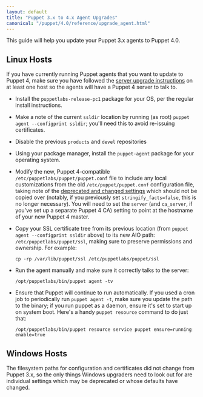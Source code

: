 ```yaml
---
layout: default
title: "Puppet 3.x to 4.x Agent Upgrades"
canonical: "/puppet/4.0/reference/upgrade_agent.html"
---
```


This guide will help you update your Puppet 3.x agents to Puppet 4.0.

## Linux Hosts

If you have currently running Puppet agents that you want to update to Puppet 4, make sure you have followed the [server
upgrade instructions](server_upgrade.markdown) on at least one host so the agents will have a Puppet 4 server to talk to.

* Install the `puppetlabs-release-pc1` package for your OS, per the regular install instructions.
* Make a note of the current `ssldir` location by running (as root) `puppet agent --configprint ssldir`; you'll need   this to avoid re-issuing certificates.
* Disable the previous `products` and `devel` repositories
* Using your package manager, install the `puppet-agent` package for your operating system.
* Modify the new, Puppet 4-compatible `/etc/puppetlabs/puppet/puppet.conf` file to include any local customizations from
  the old `/etc/puppet/puppet.conf` configuration file, taking note of the [deprecated and changed
  settings](release_notes.html#break-changed-defaults-for-settings) which should not be copied over (notably, if you previously set
  `stringify_facts=false`, this is no longer necessary).  You will need to set the `server` (and `ca_server`, if you've
  set up a separate Puppet 4 CA) setting to point at the hostname of your new Puppet 4 master.
* Copy your SSL certificate tree from its previous location (from `puppet agent --configprint ssldir` above) to its new
  AIO path: `/etc/puppetlabs/puppet/ssl`, making sure to preserve permissions and ownership. For example:

    `cp -rp /var/lib/puppet/ssl /etc/puppetlabs/puppet/ssl`

* Run the agent manually and make sure it correctly talks to the server:

    `/opt/puppetlabs/bin/puppet agent -tv`

* Ensure that Puppet will continue to run automatically. If you used a cron job to periodically run `puppet agent -t`,
make sure you update the path to the binary; if you run puppet as a daemon, ensure it's set to start up on system boot.
Here's a handy `puppet resource` command to do just that:

    `/opt/puppetlabs/bin/puppet resource service puppet ensure=running enable=true`

## Windows Hosts

The filesystem paths for configuration and certificates did not change from Puppet 3.x, so the only things Windows upgraders need to look out for are individual settings which may be deprecated or whose defaults have changed.
